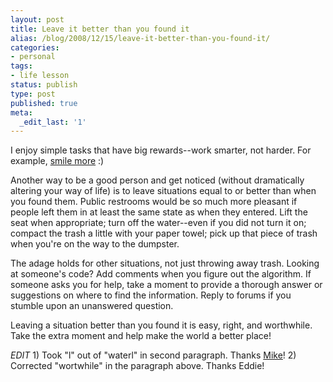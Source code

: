 ```yaml
---
layout: post
title: Leave it better than you found it
alias: /blog/2008/12/15/leave-it-better-than-you-found-it/
categories:
- personal
tags:
- life lesson
status: publish
type: post
published: true
meta:
  _edit_last: '1'
---
```

I enjoy simple tasks that have big rewards--work smarter, not harder. For example, <a title="Seth Holloway: A Smile is Free" href="http://sethholloway.com/blog/?p=386" target="_blank">smile more</a> :)

Another way to be a good person and get noticed (without dramatically altering your way of life) is to leave situations equal to or better than when you found them. Public restrooms would be so much more pleasant if people left them in at least the same state as when they entered. Lift the seat when appropriate; turn off the water--even if you did not turn it on; compact the trash a little with your paper towel; pick up that piece of trash when you're on the way to the dumpster.

The adage holds for other situations, not just throwing away trash. Looking at someone's code? Add comments when you figure out the algorithm. If someone asks you for help, take a moment to provide a thorough answer or suggestions on where to find the information. Reply to forums if you stumble upon an unanswered question.

Leaving a situation better than you found it is easy, right, and worthwhile. Take the extra moment and help make the world a better place!

*EDIT* 1) Took "l" out of "waterl" in second paragraph. Thanks <a title="You know you like it" href="http://michaelboatright.com" target="_blank">Mike</a>! 2) Corrected "wortwhile" in the paragraph above. Thanks Eddie!
